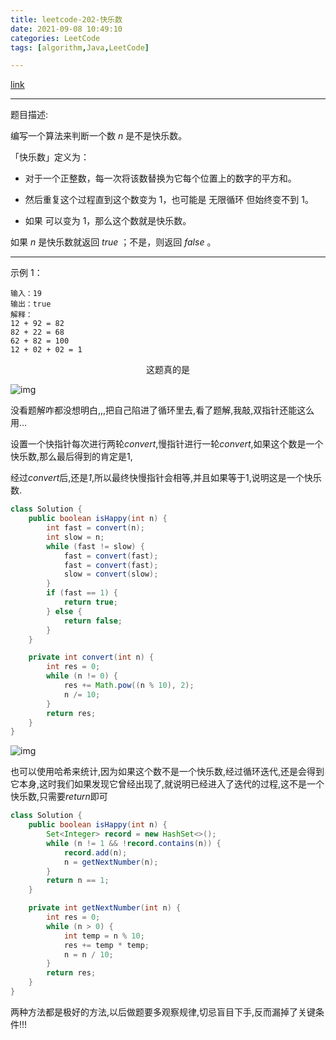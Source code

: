 ```yaml
---
title: leetcode-202-快乐数
date: 2021-09-08 10:49:10
categories: LeetCode
tags: [algorithm,Java,LeetCode]

---
```


[link](https://leetcode-cn.com/problems/happy-number/)

<hr/>

题目描述:

编写一个算法来判断一个数 $n$ 是不是快乐数。

「快乐数」定义为：

- 对于一个正整数，每一次将该数替换为它每个位置上的数字的平方和。

- 然后重复这个过程直到这个数变为 1，也可能是 无限循环 但始终变不到 1。

- 如果 可以变为  1，那么这个数就是快乐数。

如果 $n$ 是快乐数就返回 $true$ ；不是，则返回 $false$ 。

<hr/>

示例 1：

```
输入：19
输出：true
解释：
12 + 92 = 82
82 + 22 = 68
62 + 82 = 100
12 + 02 + 02 = 1
```

<center>这题真的是</center>

![img](https://gitee.com/cao_ziqiang/img/raw/master/20210908105125.jpg)

没看题解咋都没想明白,,,把自己陷进了循环里去,看了题解,我敲,双指针还能这么用...

设置一个快指针每次进行两轮$convert$,慢指针进行一轮$convert$,如果这个数是一个快乐数,那么最后得到的肯定是$\mathrm1$,

经过$convert$后,还是$\mathit1$,所以最终快慢指针会相等,并且如果等于$1$,说明这是一个快乐数.

```java
class Solution {
    public boolean isHappy(int n) {
        int fast = convert(n);
        int slow = n;
        while (fast != slow) {
            fast = convert(fast);
            fast = convert(fast);
            slow = convert(slow);
        }
        if (fast == 1) {
            return true;
        } else {
            return false;
        }
    }

    private int convert(int n) {
        int res = 0;
        while (n != 0) {
            res += Math.pow((n % 10), 2);
            n /= 10;
        }
        return res;
    }
}
```

![img](https://gitee.com/cao_ziqiang/img/raw/master/20210908105600.png)

也可以使用哈希来统计,因为如果这个数不是一个快乐数,经过循环迭代,还是会得到它本身,这时我们如果发现它曾经出现了,就说明已经进入了迭代的过程,这不是一个快乐数,只需要$return$即可

```java
class Solution {
    public boolean isHappy(int n) {
        Set<Integer> record = new HashSet<>();
        while (n != 1 && !record.contains(n)) {
            record.add(n);
            n = getNextNumber(n);
        }
        return n == 1;
    }

    private int getNextNumber(int n) {
        int res = 0;
        while (n > 0) {
            int temp = n % 10;
            res += temp * temp;
            n = n / 10;
        }
        return res;
    }
}
```

两种方法都是极好的方法,以后做题要多观察规律,切忌盲目下手,反而漏掉了关键条件!!!

